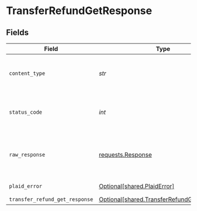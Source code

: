# TransferRefundGetResponse


## Fields

| Field                                                                                          | Type                                                                                           | Required                                                                                       | Description                                                                                    |
| ---------------------------------------------------------------------------------------------- | ---------------------------------------------------------------------------------------------- | ---------------------------------------------------------------------------------------------- | ---------------------------------------------------------------------------------------------- |
| `content_type`                                                                                 | *str*                                                                                          | :heavy_check_mark:                                                                             | HTTP response content type for this operation                                                  |
| `status_code`                                                                                  | *int*                                                                                          | :heavy_check_mark:                                                                             | HTTP response status code for this operation                                                   |
| `raw_response`                                                                                 | [requests.Response](https://requests.readthedocs.io/en/latest/api/#requests.Response)          | :heavy_check_mark:                                                                             | Raw HTTP response; suitable for custom response parsing                                        |
| `plaid_error`                                                                                  | [Optional[shared.PlaidError]](../../models/shared/plaiderror.md)                               | :heavy_minus_sign:                                                                             | Error response                                                                                 |
| `transfer_refund_get_response`                                                                 | [Optional[shared.TransferRefundGetResponse]](../../models/shared/transferrefundgetresponse.md) | :heavy_minus_sign:                                                                             | OK                                                                                             |